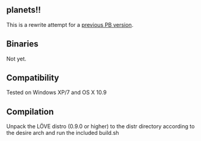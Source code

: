 ## planets!! 
This is a rewrite attempt for a [previous PB version](https://github.com/deseven/planets).

## Binaries
Not yet.

## Compatibility
Tested on Windows XP/7 and OS X 10.9

## Compilation
Unpack the LÖVE distro (0.9.0 or higher) to the distr directory according to the desire arch and run the included build.sh
